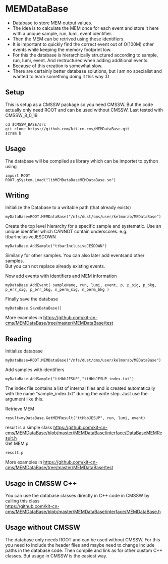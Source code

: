 MEMDataBase
===================================

* Database to store MEM output values.
* The idea is to calculate the MEM once for each event and store it here with a unique sample, run, lumi, event identifier.
* Then the MEM can be retrived using these identifiers.
* It is important to quickly find the correct event out of O(100M) other events while keeping the memory footprint low.
* For this the database is hierarchically structured according to sample, run, lumi, event. And restructured when adding additional events.
* Because of this creation is somewhat slow.
* There are certainly better database solutions, but i am no specialist and wanted to learn something doing it this way :D

Setup
-----

This is setup as a CMSSW package so you need CMSSW. But the code actually only need ROOT and can be used without CMSSW.
Last tested with CMSSW_8_0_19
~~~
cd $CMSSW_BASE/src
git clone https://github.com/kit-cn-cms/MEMDataBase.git
scram b 
~~~

Usage
-----
The database will be compiled as library which can be importet to python using 
~~~
import ROOT
ROOT.gSystem.Load("libMEMDataBaseMEMDataBase.so")
~~~

Writing
-----
Initialize the Database to a writable path (that already exists)
~~~
myDataBase=ROOT.MEMDataBase("/nfs/dust/cms/user/kelmorab/MEDataBase")
~~~
Create the top level hierarchy for a specific sample and systematic. 
Use an unique identifier which CANNOT contain underscores.
e.g. ttbarInclusiveJESDOWN 
~~~
myDataBase.AddSample("ttbarInclusiveJESDOWN")
~~~
Similarly for other samples. You can also later add eventsand other samples.   
But you can not replace already existing events.   

Now add events with identifiers and MEM information
~~~
myDataBase.AddEvent( sampleName, run, lumi, event, p, p_sig, p_bkg, p_err_sig, p_err_bkg, n_perm_sig, n_perm_bkg )
~~~
Finally save the database
~~~
myDataBase.SaveDataBase()
~~~

More examples in https://github.com/kit-cn-cms/MEMDataBase/tree/master/MEMDataBase/test

Reading
-----
Initialize database
~~~
myDataBase=ROOT.MEMDataBase("/nfs/dust/cms/user/kelmorab/MEDataBase")
~~~
Add samples with identifiers
~~~
myDataBase.AddSample("ttHbbJESUP","ttHbbJESUP_index.txt")
~~~
The index file contains a list of internal files and is created automatically with the name "sample_index.txt" during the write step. Just use the argument like this.

Retrieve MEM 
~~~
result=myDataBase.GetMEMResult("ttHbbJESUP", run, lumi, event)
~~~
result is a simple class https://github.com/kit-cn-cms/MEMDataBase/blob/master/MEMDataBase/interface/DataBaseMEMResult.h   
Get MEM p
~~~
result.p
~~~
More examples in https://github.com/kit-cn-cms/MEMDataBase/tree/master/MEMDataBase/test

Usage in CMSSW C++
-----
You can use the database classes directly in C++ code in CMSSW by calling this class   
https://github.com/kit-cn-cms/MEMDataBase/blob/master/MEMDataBase/interface/MEMDataBase.h

Usage without CMSSW
-----
The database only needs ROOT and can be used without CMSSW.
For this you need to include the header files and maybe need to change include paths in the database code.
Then compile and link as for other custom C++ classes.
But usage in CMSSW is the easiest way.
